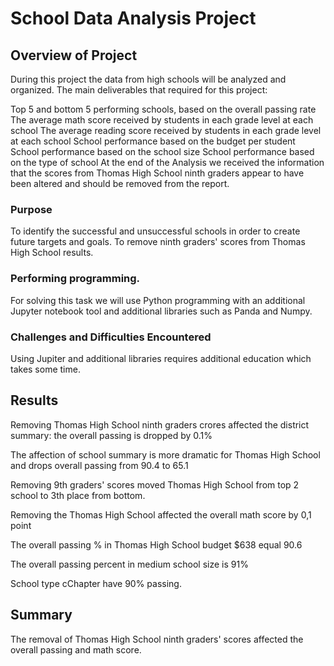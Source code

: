 # School Data Analysis Project

## Overview of Project
During this project the data from high schools will be analyzed and organized. The main deliverables that required for this project:

  Top 5 and bottom 5 performing schools, based on the overall passing rate
  The average math score received by students in each grade level at each school
  The average reading score received by students in each grade level at each school
  School performance based on the budget per student
  School performance based on the school size
  School performance based on the type of school
At the end of the Analysis we received the information that the scores from Thomas High School ninth graders appear to have been altered and should be removed from the report.


### Purpose
To identify the successful and unsuccessful schools in order to create future targets and goals. To remove ninth graders' scores from Thomas High School results.

### Performing programming.
For solving this task we will use Python programming with an additional Jupyter notebook tool and additional libraries such as Panda and Numpy.


### Challenges and Difficulties Encountered
Using Jupiter and additional libraries requires additional education which takes some time.

## Results
Removing Thomas High School ninth graders crores affected the district summary:  the overall passing is dropped by 0.1%

The affection of school summary is more dramatic for Thomas High School     and drops overall passing from 90.4 to 65.1

Removing 9th graders' scores moved Thomas High School from top 2 school to 3th place from bottom.

Removing the Thomas High School affected the overall math score by 0,1 point

The overall passing % in  Thomas High School budget $638 equal 90.6

The overall passing percent in medium school size is 91%

School type cChapter have 90% passing.

## Summary
The removal of Thomas High School ninth graders' scores affected the overall passing and math score.
